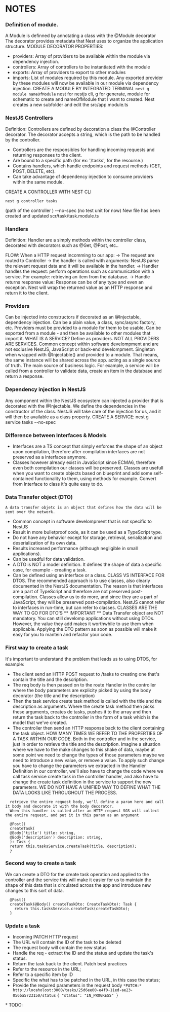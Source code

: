 # NOTES

### Definition of module.

A Module is definned by annotating a class with the @Module decorator
The decorator provides metadata that Nest uses to organize the application structure.
MODULE DECORATOR PROPERTIES:

- providers: Array of providers to be available within the module via dependency injection.
- controllers: Array of controllers to be instantiated with the module
- exports: Array of providers to export to other modules
- imports: List of modules required by this module. Any exported provider by these modules will now be available in our module via dependency injection.
  CREATE A MODULE BY INTEGRATED TERMINAL
  `nest g module nameOfModule`
  nest for nestjs cli, g for generate, module for schematic to create and nameOfModule that I want to created. Nest creates a new subfolder and edit the src/app.module.ts

### NestJS Controllers

Definition: Controllers are defined by decoration a class the @Controller decorator.
The decorator accepts a string, which is the path to be handled by the controller.

- Controllers are the responsibles for handling incoming requests and returning responses to the client.
- Are bound to a specific path (for ex: '/tasks', for the resourse.)
- Contains handlers, which handle endpoints and request methods (GET, POST, DELETE, etc).
- Can take advantage of dependency injection to consume providers within the same module.

CREATE A CONTROLLER WITH NEST CLI

`nest g controller tasks`

(path of the controller ) --no-spec (no test unit for now)
New file has been created and updated scr/task/task.module.ts

### Handlers

Definition: Handler are a simply methods within the controller class, decorated with decorators such as @Get, @Post, etc..

FLOW:
When a HTTP request incomming to our app:
-> The request are routed to Controller
-> the handler is called with arguments: NestJS parse the relevant request data and it will be available in the handler.
-> Handler handles the request: perform operations such as communication with a service. For example: retrieving an item from the database.
-> Handle returns response value: Response can be of any type and even an exception. Nest will wrap the returned value as an HTTP response and return it to the client.

### Providers

Can be injected into constructors if decorated as an @Injectable, dependency injection.
Can be a plain value, a class, sync/async factory, etc.
Providers must be provided to a module for them to be usable.
Can be exported from a module - and then be available to other modules that import it.
WHAT IS A SERVICE?
Define as providers. NOT ALL PROVIDERS ARE SERVICES.
Common concept within software develompment and are not exclusive NestJS, JavaScript or back-end develompment.
Singleton when wrapped with @Injectable() and provided to a module. That means, the same instance will be shared across the app. acting as a single source of truth.
The main source of business logic. For example, a service will be called from a controller to validate data, create an item in the database and return a response.

### Dependency injection in NestJS

Any component within the NestJS ecosystem can injected a provider that is decorated with the @Injectable.
We define the dependencies in the constructor of the class. NestJS will take care of the injection for us, and it will then be available as a class property.
CREATE A SERVICE:
nest g service tasks --no-spec

### Difference between Interfaces & Models

- Interfaces are a TS concept that simply enforces the shape of an object upon compilation, therefore after compilation interfaces are not preserved as a interfaces anymore.
- Classes however already exist in JavaScript since ECMA6, therefore even both compilation our classes will be preserved. Classes are usefull when you want to create objects based on blueprint and add some self-contained functionality to them, using methods for example. Convert from Interface to class it's quite easy to do.

### Data Transfer object (DTO)

`A data transfer objetc is an object that defines how the data will be sent over the network.`

- Common concept in software develompment that is not specific to NestJS
- Result in more bulletproof code, as it can be used as a TypeScript type.
- Do not have any behavior except for storage, retrieval, serialization and deserialization of its own data.
- Results increased performance (although negligible in small applications).
- Can be usedful for data validation.
- A DTO is NOT a model definition. It defines the shape of data a specific case, for example - creating a task.
- Can be defined using an interface or a class.
  CLASS VS INTERFACE FOR DTOS.
  The recommended approach is to use classes, also clearly documented in the NestJS documentation. The reason is that interfaces are a part of TypeScript and therefore are not preserved post-compilation. Classes allow us to do more, and since they are a part of JavaScript, they will be preserved post-compilation.
  NestJS cannot refer to interfaces in run-time, but can refer to classes.
  CLASSES ARE THE WAY TO GO FOR DTO'S
  ** IMPORTANT **
  Data Transfer object are NOT mandatory.
  You can still develomp applications without using DTOs.
  However, the value they add makes it worthwhile to use them when applicable.
  Applying the DTO pattern as soon as possible will make it easy for you to mantein and refactor your code.

### First way to create a task

It's important to understand the problem that leads us to using DTOS, for example:

- The client send an HTTP POST request to /tasks to creating one that's contain the title and the description.
- The req body is then passed on to the route Handler in the controller where the body parameters are explicity picked by using the body decorator (the title and the description)
- Then the task service create task method is called with the title and the description as arguments. Where the create task method then picks these arguments, creates de tasks, pushes it to the array and then return the task back to the controller in the form of a task which is the model that we've created.
- The controller then send an HTTP response back to the client containing the task object.
  HOW MANY TIMES WE REFER TO THE PROPERTIES OF A TASK WITHIN OUR CODE. Both in the controller and in the service, just in order to retrieve the title and the description.
  Imagine a situation where we have to the make changes to this shake of data, maybe at some point we need to change the types of those parameters maybe we need to introduce a new value, or remove a value. To apply such change you have to change the parameters we extracted in the Handler Definition in our controller, we'll also have to change the code where we call task service create task in the controller handler, and also have to change the create task definition in the service to support the new parameters.
  WE DO NOT HAVE A UNIFIED WAY TO DEFINE WHAT THE DATA LOOKS LIKE THROUGHOUT THE PROCESS.

```
  retrieve the entire request body, we'll define a param here and call it body and decorate it with the body decorator.
  When this handler is called after an HTTP request SGS will collect the entire request, and put it in this param as an argument

  @Post()
  createTask(
  @Body('title') title: string,
  @Body('description') description: string,
  ): Task {
  return this.tasksService.createTask(title, description);
  }
```

### Second way to create a task

We can create a DTO for the create task operation and applied to the controller and the service this will make it easier for us to maintain the shape of this data that is circulated across the app and introduce new changes to this sort of data.

```
  @Post()
  createTask(@Body() createTaskDto: CreateTaskDto): Task {
    return this.tasksService.createTask(createTaskDto);
  }
```

### Update a task

- Incoming PATCH HTTP request
- The URL will contain the ID of the task to be deleted
- The request body will contain the new status
- Handle the req - extract the ID and the status and update the task's status.
- Return the task back to the client.
  Patch best practices
- Refer to the resource in the URL;
- Refer to a specific item by ID
- Specific the what has to be patched in the URL, in this case the status;
- Provide the required parameters in the request body
  `*PATCH:* http://locaholost:3000/tasks/25d6ee00-e4f0-11ed-ae23-056ba5723150/status`
  `{ "status": "IN_PROGRESS" }`

\* TODO:
